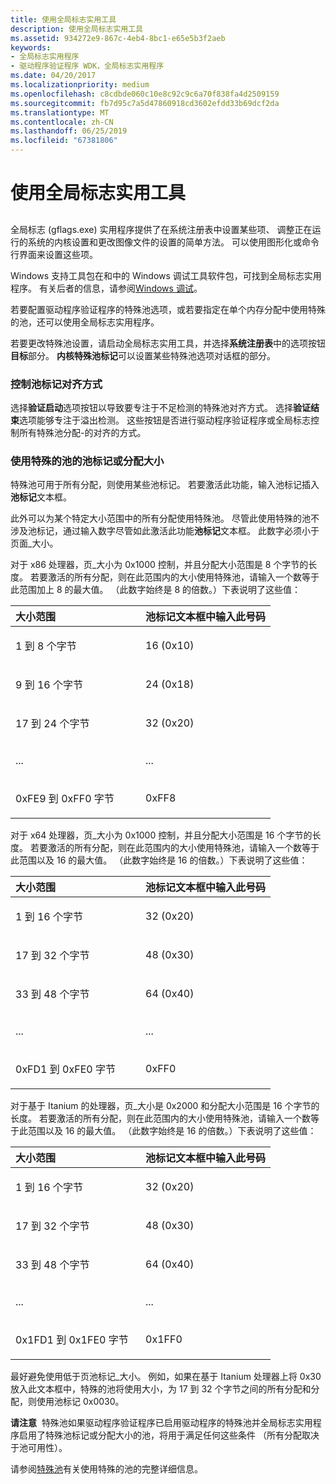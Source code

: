 ```yaml
---
title: 使用全局标志实用工具
description: 使用全局标志实用工具
ms.assetid: 934272e9-867c-4eb4-8bc1-e65e5b3f2aeb
keywords:
- 全局标志实用程序
- 驱动程序验证程序 WDK，全局标志实用程序
ms.date: 04/20/2017
ms.localizationpriority: medium
ms.openlocfilehash: c8cdbde060c10e8c92c9c6a70f838fa4d2509159
ms.sourcegitcommit: fb7d95c7a5d47860918cd3602efdd33b69dcf2da
ms.translationtype: MT
ms.contentlocale: zh-CN
ms.lasthandoff: 06/25/2019
ms.locfileid: "67381806"
---
```

# <a name="using-the-global-flags-utility"></a>使用全局标志实用工具


## <span id="ddk_using_the_global_flags_utility_tools"></span><span id="DDK_USING_THE_GLOBAL_FLAGS_UTILITY_TOOLS"></span>


全局标志 (gflags.exe) 实用程序提供了在系统注册表中设置某些项、 调整正在运行的系统的内核设置和更改图像文件的设置的简单方法。 可以使用图形化或命令行界面来设置这些项。

Windows 支持工具包在和中的 Windows 调试工具软件包，可找到全局标志实用程序。 有关后者的信息，请参阅[Windows 调试](https://docs.microsoft.com/windows-hardware/drivers/debugger/index)。

若要配置驱动程序验证程序的特殊池选项，或若要指定在单个内存分配中使用特殊的池，还可以使用全局标志实用程序。

若要更改特殊池设置，请启动全局标志实用工具，并选择**系统注册表**中的选项按钮**目标**部分。 **内核特殊池标记**可以设置某些特殊池选项对话框的部分。

### <a name="span-idcontrollingpooltagalignmentspanspan-idcontrollingpooltagalignmentspancontrolling-pool-tag-alignment"></a><span id="controlling_pool_tag_alignment"></span><span id="CONTROLLING_POOL_TAG_ALIGNMENT"></span>控制池标记对齐方式

选择**验证启动**选项按钮以导致要专注于不足检测的特殊池对齐方式。 选择**验证结束**选项能够专注于溢出检测。 这些按钮是否进行驱动程序验证程序或全局标志控制所有特殊池分配-的对齐的方式。

### <a name="span-idusingspecialpoolbypooltagorallocationsizespanspan-idusingspecialpoolbypooltagorallocationsizespanusing-special-pool-by-pool-tag-or-allocation-size"></a><span id="using_special_pool_by_pool_tag_or_allocation_size"></span><span id="USING_SPECIAL_POOL_BY_POOL_TAG_OR_ALLOCATION_SIZE"></span>使用特殊的池的池标记或分配大小

特殊池可用于所有分配，则使用某些池标记。 若要激活此功能，输入池标记插入**池标记**文本框。

此外可以为某个特定大小范围中的所有分配使用特殊池。 尽管此使用特殊的池不涉及池标记，通过输入数字尽管如此激活此功能**池标记**文本框。 此数字必须小于页面\_大小。

对于 x86 处理器，页\_大小为 0x1000 控制，并且分配大小范围是 8 个字节的长度。 若要激活的所有分配，则在此范围内的大小使用特殊池，请输入一个数等于此范围加上 8 的最大值。 （此数字始终是 8 的倍数。）下表说明了这些值：

<table>
<colgroup>
<col width="50%" />
<col width="50%" />
</colgroup>
<thead>
<tr class="header">
<th align="left">大小范围</th>
<th align="left">池标记文本框中输入此号码</th>
</tr>
</thead>
<tbody>
<tr class="odd">
<td align="left"><p>1 到 8 个字节</p></td>
<td align="left"><p>16 (0x10)</p></td>
</tr>
<tr class="even">
<td align="left"><p>9 到 16 个字节</p></td>
<td align="left"><p>24 (0x18)</p></td>
</tr>
<tr class="odd">
<td align="left"><p>17 到 24 个字节</p></td>
<td align="left"><p>32 (0x20)</p></td>
</tr>
<tr class="even">
<td align="left"><p>...</p></td>
<td align="left"><p>...</p></td>
</tr>
<tr class="odd">
<td align="left"><p>0xFE9 到 0xFF0 字节</p></td>
<td align="left"><p>0xFF8</p></td>
</tr>
</tbody>
</table>

 

对于 x64 处理器，页\_大小为 0x1000 控制，并且分配大小范围是 16 个字节的长度。 若要激活的所有分配，则在此范围内的大小使用特殊池，请输入一个数等于此范围以及 16 的最大值。 （此数字始终是 16 的倍数。）下表说明了这些值：

<table>
<colgroup>
<col width="50%" />
<col width="50%" />
</colgroup>
<thead>
<tr class="header">
<th align="left">大小范围</th>
<th align="left">池标记文本框中输入此号码</th>
</tr>
</thead>
<tbody>
<tr class="odd">
<td align="left"><p>1 到 16 个字节</p></td>
<td align="left"><p>32 (0x20)</p></td>
</tr>
<tr class="even">
<td align="left"><p>17 到 32 个字节</p></td>
<td align="left"><p>48 (0x30)</p></td>
</tr>
<tr class="odd">
<td align="left"><p>33 到 48 个字节</p></td>
<td align="left"><p>64 (0x40)</p></td>
</tr>
<tr class="even">
<td align="left"><p>...</p></td>
<td align="left"><p>...</p></td>
</tr>
<tr class="odd">
<td align="left"><p>0xFD1 到 0xFE0 字节</p></td>
<td align="left"><p>0xFF0</p></td>
</tr>
</tbody>
</table>

 

对于基于 Itanium 的处理器，页\_大小是 0x2000 和分配大小范围是 16 个字节的长度。 若要激活的所有分配，则在此范围内的大小使用特殊池，请输入一个数等于此范围以及 16 的最大值。 （此数字始终是 16 的倍数。）下表说明了这些值：

<table>
<colgroup>
<col width="50%" />
<col width="50%" />
</colgroup>
<thead>
<tr class="header">
<th align="left">大小范围</th>
<th align="left">池标记文本框中输入此号码</th>
</tr>
</thead>
<tbody>
<tr class="odd">
<td align="left"><p>1 到 16 个字节</p></td>
<td align="left"><p>32 (0x20)</p></td>
</tr>
<tr class="even">
<td align="left"><p>17 到 32 个字节</p></td>
<td align="left"><p>48 (0x30)</p></td>
</tr>
<tr class="odd">
<td align="left"><p>33 到 48 个字节</p></td>
<td align="left"><p>64 (0x40)</p></td>
</tr>
<tr class="even">
<td align="left"><p>...</p></td>
<td align="left"><p>...</p></td>
</tr>
<tr class="odd">
<td align="left"><p>0x1FD1 到 0x1FE0 字节</p></td>
<td align="left"><p>0x1FF0</p></td>
</tr>
</tbody>
</table>

 

最好避免使用低于页池标记\_大小。 例如，如果在基于 Itanium 处理器上将 0x30 放入此文本框中，特殊的池将使用大小，为 17 到 32 个字节之间的所有分配和分配，则使用池标记 0x0030。

**请注意**  特殊池如果驱动程序验证程序已启用驱动程序的特殊池并全局标志实用程序启用了特殊池标记或分配大小的池，将用于满足任何这些条件 （所有分配取决于池可用性）。

 

请参阅[特殊池](special-pool.md)有关使用特殊的池的完整详细信息。

 

 





